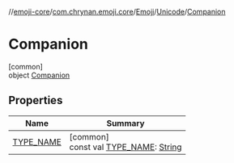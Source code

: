 //[emoji-core](../../../../../index.md)/[com.chrynan.emoji.core](../../../index.md)/[Emoji](../../index.md)/[Unicode](../index.md)/[Companion](index.md)

# Companion

[common]\
object [Companion](index.md)

## Properties

| Name | Summary |
|---|---|
| [TYPE_NAME](-t-y-p-e_-n-a-m-e.md) | [common]<br>const val [TYPE_NAME](-t-y-p-e_-n-a-m-e.md): [String](https://kotlinlang.org/api/latest/jvm/stdlib/kotlin/-string/index.html) |
